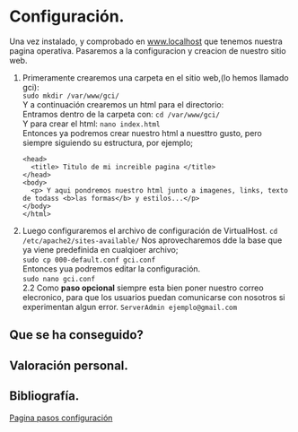 
# Configuración.
Una vez instalado, y comprobado en www.localhost que tenemos nuestra pagina operativa. Pasaremos a la configuracion y creacion de nuestro sitio web.
1. Primeramente crearemos una carpeta en el sitio web,(lo hemos llamado gci):  
    ```sudo mkdir /var/www/gci/```  
    Y a continuación crearemos un html para el directorio:  
    Entramos dentro de la carpeta con: ```cd /var/www/gci/```  
    Y para crear el html: ```nano index.html```   
    Entonces ya podremos crear nuestro html a nuesttro gusto, pero siempre siguiendo su estructura, por ejemplo;  
    ```<html>
    <head>
      <title> Titulo de mi increible pagina </title>
    </head>
    <body>
      <p> Y aqui pondremos nuestro html junto a imagenes, links, texto de todass <b>las formas</b> y estilos...</p>
    </body>
    </html>
    ```   
2. Luego configuraremos el archivo de configuración de VirtualHost.
    ```cd /etc/apache2/sites-available/```
    Nos aprovecharemos dde la base que ya viene predefinida en cualqioer archivo;  
    ```sudo cp 000-default.conf gci.conf```  
    Entonces yua podremos editar la configuración.  
    ```sudo nano gci.conf```  
    2.2 Como **paso opcional** siempre esta bien poner nuestro correo elecronico, para que los usuarios puedan comunicarse 
        con nosotros si experimentan algun error. ```ServerAdmin ejemplo@gmail.com```
    

## Que se ha conseguido?

## Valoración personal.

## Bibliografía.
[Pagina pasos configuración](https://ubuntu.com/tutorials/install-and-configure-apache#1-overview)
